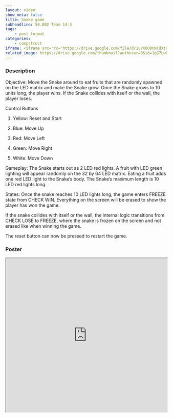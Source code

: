 ```yaml
---
layout: video
show_meta: false
title: Snake game
subheadline: 50.002 Team 14-3
tags:
    - post format
categories:
    - compstruct
iframe: <iframe src="rc="https://drive.google.com/file/d/1uYXOO0nNTdXtROo81WJuGhqVuynZlnVh/preview" width="100%" height="480"></iframe>
related_image: https://drive.google.com/thumbnail?authuser=0&id=1qG7LwDsgc9zg6DHhBpoW1_PIYi2J-pwL&sz=w300-h300-p-k-nu-iv1
---
```



  

### Description

Objective: Move the Snake around to eat fruits that are randomly spawned on the LED matrix and make the Snake grow. Once the Snake grows to 10 units long, the player wins. If the Snake collides with itself or the wall, the player loses.

Control Buttons

1. Yellow: Reset and Start

2. Blue: Move Up

3. Red: Move Left

4. Green: Move Right

5. White: Move Down

Gameplay: The Snake starts out as 2 LED red lights. A fruit with LED green lighting will appear randomly on the 32 by 64 LED matrix. Eating a fruit adds one red LED light to the Snake’s body. The Snake’s maximum length is 10 LED red lights long.

States: Once the snake reaches 10 LED lights long, the game enters FREEZE state from CHECK WIN. Everything on the screen will be erased to show the player has won the game.

If the snake collides with itself or the wall, the internal logic transitions from CHECK LOSE to FREEZE, where the snake is frozen on the screen and not erased like when winning the game.

The reset button can now be pressed to restart the game.

### Poster

<iframe src="https://drive.google.com/file/d/1qG7LwDsgc9zg6DHhBpoW1_PIYi2J-pwL/preview" width="100%" height="480"></iframe>
